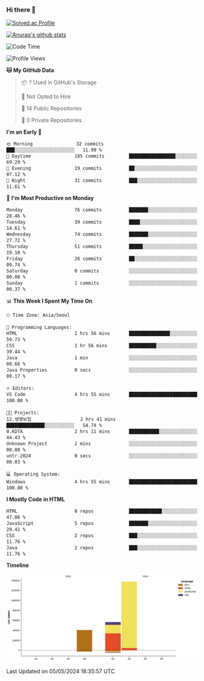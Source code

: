### Hi there 👋

[![Solved.ac Profile](http://mazassumnida.wtf/api/v2/generate_badge?boj=qwert3748)](https://solved.ac/qwert3748/)

[![Anurag's github stats](https://github-readme-stats.vercel.app/api?username=hong3737)](https://github.com/anuraghazra/github-readme-stats)
<!--START_SECTION:waka-->
![Code Time](http://img.shields.io/badge/Code%20Time-149%20hrs%201%20min-blue)

![Profile Views](http://img.shields.io/badge/Profile%20Views-1-blue)

**🐱 My GitHub Data** 

> 📦 ? Used in GitHub's Storage 
 > 
> 🚫 Not Opted to Hire
 > 
> 📜 14 Public Repositories 
 > 
> 🔑 0 Private Repositories 
 > 
**I'm an Early 🐤** 

```text
🌞 Morning                32 commits          ███░░░░░░░░░░░░░░░░░░░░░░   11.99 % 
🌆 Daytime                185 commits         █████████████████░░░░░░░░   69.29 % 
🌃 Evening                19 commits          ██░░░░░░░░░░░░░░░░░░░░░░░   07.12 % 
🌙 Night                  31 commits          ███░░░░░░░░░░░░░░░░░░░░░░   11.61 % 
```
📅 **I'm Most Productive on Monday** 

```text
Monday                   76 commits          ███████░░░░░░░░░░░░░░░░░░   28.46 % 
Tuesday                  39 commits          ████░░░░░░░░░░░░░░░░░░░░░   14.61 % 
Wednesday                74 commits          ███████░░░░░░░░░░░░░░░░░░   27.72 % 
Thursday                 51 commits          █████░░░░░░░░░░░░░░░░░░░░   19.10 % 
Friday                   26 commits          ██░░░░░░░░░░░░░░░░░░░░░░░   09.74 % 
Saturday                 0 commits           ░░░░░░░░░░░░░░░░░░░░░░░░░   00.00 % 
Sunday                   1 commits           ░░░░░░░░░░░░░░░░░░░░░░░░░   00.37 % 
```


📊 **This Week I Spent My Time On** 

```text
🕑︎ Time Zone: Asia/Seoul

💬 Programming Languages: 
HTML                     2 hrs 56 mins       ███████████████░░░░░░░░░░   59.73 % 
CSS                      1 hr 56 mins        ██████████░░░░░░░░░░░░░░░   39.44 % 
Java                     1 min               ░░░░░░░░░░░░░░░░░░░░░░░░░   00.66 % 
Java Properties          0 secs              ░░░░░░░░░░░░░░░░░░░░░░░░░   00.17 % 

🔥 Editors: 
VS Code                  4 hrs 55 mins       █████████████████████████   100.00 % 

🐱‍💻 Projects: 
12.생명보험                  2 hrs 41 mins       ██████████████░░░░░░░░░░░   54.74 % 
0.KDTA                   2 hrs 11 mins       ███████████░░░░░░░░░░░░░░   44.43 % 
Unknown Project          2 mins              ░░░░░░░░░░░░░░░░░░░░░░░░░   00.80 % 
untr-2024                0 secs              ░░░░░░░░░░░░░░░░░░░░░░░░░   00.03 % 

💻 Operating System: 
Windows                  4 hrs 55 mins       █████████████████████████   100.00 % 
```

**I Mostly Code in HTML** 

```text
HTML                     8 repos             ████████████░░░░░░░░░░░░░   47.06 % 
JavaScript               5 repos             ███████░░░░░░░░░░░░░░░░░░   29.41 % 
CSS                      2 repos             ███░░░░░░░░░░░░░░░░░░░░░░   11.76 % 
Java                     2 repos             ███░░░░░░░░░░░░░░░░░░░░░░   11.76 % 
```



**Timeline**

![Lines of Code chart](https://raw.githubusercontent.com/hong3737/hong3737/main/assets/bar_graph.png)


 Last Updated on 05/05/2024 18:35:57 UTC
<!--END_SECTION:waka-->
<!--
**hong3737/hong3737** is a ✨ _special_ ✨ repository because its `README.md` (this file) appears on your GitHub profile.

Here are some ideas to get you started:

- 🔭 I’m currently working on ...
- 🌱 I’m currently learning ...
- 👯 I’m looking to collaborate on ...
- 🤔 I’m looking for help with ...
- 💬 Ask me about ...
- 📫 How to reach me: ...
- 😄 Pronouns: ...
- ⚡ Fun fact: ...
-->
